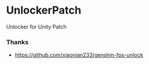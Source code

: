 # UnlockerPatch
Unlocker for Unity Patch

### Thanks

- https://github.com/xiaonian233/genshin-fps-unlock



